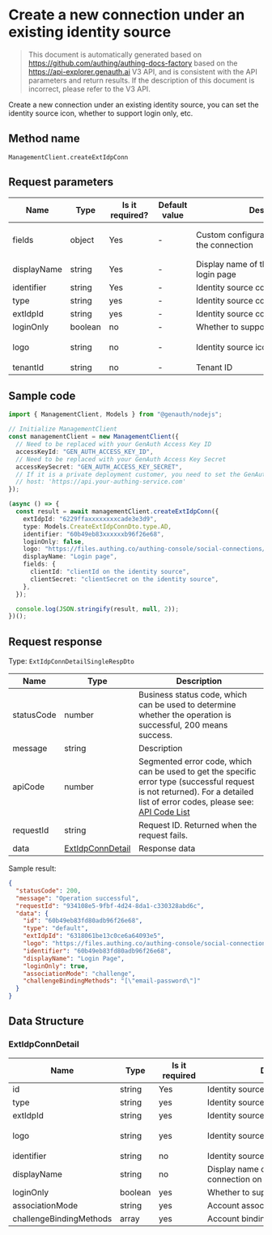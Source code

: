 # Create a new connection under an existing identity source

<!--
Warning ⚠️:
Do not modify this document directly,
https://github.com/Authing/authing-docs-factory
Use this project to generate
-->

<LastUpdated />

> This document is automatically generated based on https://github.com/authing/authing-docs-factory based on the https://api-explorer.genauth.ai V3 API, and is consistent with the API parameters and return results. If the description of this document is incorrect, please refer to the V3 API.

Create a new connection under an existing identity source, you can set the identity source icon, whether to support login only, etc.

## Method name

`ManagementClient.createExtIdpConn`

## Request parameters

| Name        | Type    | <div style="width:80px">Is it required?</div> | <div style="width:60px">Default value</div> | <div style="width:300px">Description</div>          | <div style="width:200px">Sample value</div>                                                           |
| ----------- | ------- | --------------------------------------------- | ------------------------------------------- | --------------------------------------------------- | ----------------------------------------------------------------------------------------------------- |
| fields      | object  | Yes                                           | -                                           | Custom configuration information for the connection | `{"clientId":"clientId on the identity source","clientSecret":"clientSecret on the identity source"}` |
| displayName | string  | Yes                                           | -                                           | Display name of the connection on the login page    | `Login page`                                                                                          |
| identifier  | string  | Yes                                           | -                                           | Identity source connection identifier               | `60b49eb83fd80adb96f26e68`                                                                            |
| type        | string  | yes                                           | -                                           | Identity source connection type                     | `ad`                                                                                                  |
| extIdpId    | string  | yes                                           | -                                           | Identity source connection ID                       | `60b49eb83fd80adb96f26e68`                                                                            |
| loginOnly   | boolean | no                                            | -                                           | Whether to support login only                       |                                                                                                       |
| logo        | string  | no                                            | -                                           | Identity source icon                                | `https://files.authing.co/authing-console/social-connections/icon_xiaochengxu@2x.png`                 |
| tenantId    | string  | no                                            | -                                           | Tenant ID                                           | `60b49eb83fd80adb96f26e68`                                                                            |

## Sample code

```ts
import { ManagementClient, Models } from "@genauth/nodejs";

// Initialize ManagementClient
const managementClient = new ManagementClient({
  // Need to be replaced with your GenAuth Access Key ID
  accessKeyId: "GEN_AUTH_ACCESS_KEY_ID",
  // Need to be replaced with your GenAuth Access Key Secret
  accessKeySecret: "GEN_AUTH_ACCESS_KEY_SECRET",
  // If it is a private deployment customer, you need to set the GenAuth service domain name
  // host: 'https://api.your-authing-service.com'
});

(async () => {
  const result = await managementClient.createExtIdpConn({
    extIdpId: "6229ffaxxxxxxxxcade3e3d9",
    type: Models.CreateExtIdpConnDto.type.AD,
    identifier: "60b49eb83xxxxxxb96f26e68",
    loginOnly: false,
    logo: "https://files.authing.co/authing-console/social-connections/icon_xiaochengxu@2x.png",
    displayName: "Login page",
    fields: {
      clientId: "clientId on the identity source",
      clientSecret: "clientSecret on the identity source",
    },
  });

  console.log(JSON.stringify(result, null, 2));
})();
```

## Request response

Type: `ExtIdpConnDetailSingleRespDto`

| Name       | Type                                             | Description                                                                                                                                                                                                                                                                                                                                         |
| ---------- | ------------------------------------------------ | --------------------------------------------------------------------------------------------------------------------------------------------------------------------------------------------------------------------------------------------------------------------------------------------------------------------------------------------------- |
| statusCode | number                                           | Business status code, which can be used to determine whether the operation is successful, 200 means success.                                                                                                                                                                                                                                        |
| message    | string                                           | Description                                                                                                                                                                                                                                                                                                                                         |
| apiCode    | number                                           | Segmented error code, which can be used to get the specific error type (successful request is not returned). For a detailed list of error codes, please see: [API Code List](https://api-explorer.genauth.ai/?tag=group/%E5%BC%80%E5%8F%91%E5%87%86%E5%A4%87#tag/%E5%BC%80%E5%8F%91%E5%87%86%E5%A4%87/%E9%94%99%E8%AF%AF%E5%A4%84%E7%90%86/apiCode) |
| requestId  | string                                           | Request ID. Returned when the request fails.                                                                                                                                                                                                                                                                                                        |
| data       | <a href="#ExtIdpConnDetail">ExtIdpConnDetail</a> | Response data                                                                                                                                                                                                                                                                                                                                       |

Sample result:

```json
{
  "statusCode": 200,
  "message": "Operation successful",
  "requestId": "934108e5-9fbf-4d24-8da1-c330328abd6c",
  "data": {
    "id": "60b49eb83fd80adb96f26e68",
    "type": "default",
    "extIdpId": "6318061be13c0ce6a64093e5",
    "logo": "https://files.authing.co/authing-console/social-connections/icon_xiaochengxu@2x.png",
    "identifier": "60b49eb83fd80adb96f26e68",
    "displayName": "Login Page",
    "loginOnly": true,
    "associationMode": "challenge",
    "challengeBindingMethods": "[\"email-password\"]"
  }
}
```

## Data Structure

### <a id="ExtIdpConnDetail"></a> ExtIdpConnDetail

| Name                    | Type    | <div style="width:80px">Is it required</div> | <div style="width:300px">Description</div>                       | <div style="width:200px">Sample value</div>                                           |
| ----------------------- | ------- | -------------------------------------------- | ---------------------------------------------------------------- | ------------------------------------------------------------------------------------- |
| id                      | string  | Yes                                          | Identity source connection id                                    | `60b49eb83fd80adb96f26e68`                                                            |
| type                    | string  | yes                                          | Identity source connection type                                  | oidc                                                                                  |
| extIdpId                | string  | yes                                          | Identity source ID                                               | `6318061be13c0ce6a64093e5`                                                            |
| logo                    | string  | yes                                          | Identity source connection icon                                  | `https://files.authing.co/authing-console/social-connections/icon_xiaochengxu@2x.png` |
| identifier              | string  | no                                           | Identity source connection identifier                            | `60b49eb83fd80adb96f26e68`                                                            |
| displayName             | string  | no                                           | Display name of the identity source connection on the login page | `LoginPage`                                                                           |
| loginOnly               | boolean | yes                                          | Whether to support only login                                    | `true`                                                                                |
| associationMode         | string  | yes                                          | Account association mode                                         | none                                                                                  |
| challengeBindingMethods | array   | yes                                          | Account binding method                                           | `["email-password"]`                                                                  |
